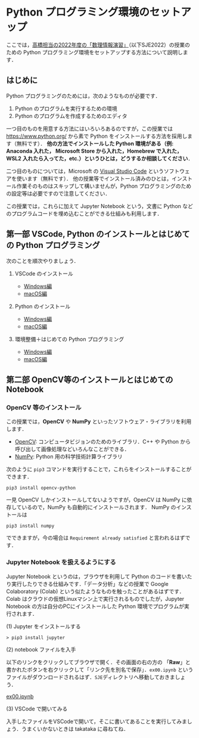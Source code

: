# Python プログラミング環境のセットアップ



ここでは，[高橋担当の2022年度の「数理情報演習」](https://www-tlab.math.ryukoku.ac.jp/wiki/?SJE/2022)（以下SJE2022）の授業のための Python プログラミング環境をセットアップする方法について説明します．

## はじめに

Python プログラミングのためには，次のようなものが必要です．

1. Python のプログラムを実行するための環境
1. Python のプログラムを作成するためのエディタ

一つ目のものを用意する方法にはいろいろあるのですが，この授業では https://www.python.org/ から素で Python をインストールする方法を採用します（無料です）． **他の方法でインストールした Python 環境がある（例: Anaconda 入れた， Microsoft Store から入れた，Homebrew で入れた，WSL2 入れたら入ってた，etc.）というひとは，どうするか相談してください**．

二つ目のものについては，Microsoft の [Visual Studio Code](https://code.visualstudio.com/) というソフトウェアを使います（無料です）． 他の授業等でインストール済みのひとは，インストール作業そのものはスキップして構いませんが，Python プログラミングのための設定等は必要ですので注意してください．

この授業では，これらに加えて Jupyter Notebook という，文書に Python などのプログラムコードを埋め込むことができる仕組みも利用します．

## 第一部 VSCode, Python のインストールとはじめての Python プログラミング

次のことを順次やりましょう．

1. VSCode のインストール
    - [Windows編](InstallVSCode_win.md)
    - [macOS編](InstallVSCode_mac.md)

1. Python のインストール
    - [Windows編](InstallPython_win.md)
    - [macOS編](InstallPython_mac.md)

1. 環境整備＋はじめての Python プログラミング
    - [Windows編](mkdir_hoge_py_win.md)
    - [macOS編](mkdir_hoge_py_mac.md)

## 第二部 OpenCV等のインストールとはじめての Notebook

### OpenCV 等のインストール

この授業では，**OpenCV** や **NumPy** といったソフトウェア・ライブラリを利用します．

- [OpenCV](https://opencv.org/): コンピュータビジョンのためのライブラリ．C++ や Python から呼び出して画像処理などいろんなことができる．
- [NumPy](https://numpy.org/): Python 用の科学技術計算ライブラリ

次のように `pip3` コマンドを実行することで，これらをインストールすることができます．

```
pip3 install opencv-python
```

一見 OpenCV しかインストールしてないようですが，OpenCV は NumPy に依存しているので，NumPy も自動的にインストールされます．
NumPy のインストールは

```
pip3 install numpy
```

でできますが，今の場合は `Requirement already satisfied` と言われるはずです．

### Jupyter Notebook を扱えるようにする

Jupyter Notebook というのは，ブラウザを利用して Python のコードを書いたり実行したりできる仕組みです．「データ分析」などの授業で Google Colaboratory (Colab) という似たようなものを触ったことがあるはずです．Colab はクラウドの仮想Linuxマシン上で実行されるものでしたが，Jupyter Notebook の方は自分のPCにインストールした Python 環境でプログラムが実行されます．

(1) Jupyter をインストールする
```
> pip3 install jupyter
```

(2) notebook ファイルを入手

以下のリンクをクリックしてブラウザで開く．その画面の右の方の 「**Raw**」と書かれたボタンを右クリックして「リンク先を別名で保存」．`ex00.ipynb` というファイルがダウンロードされるはず．`SJE`ディレクトリへ移動しておきましょう．

[ex00.ipynb](../ex00.ipynb)

(3) VSCode で開いてみる

入手したファイルをVSCodeで開いて，そこに書いてあることを実行してみましょう．うまくいかないときは takataka に尋ねてね．

